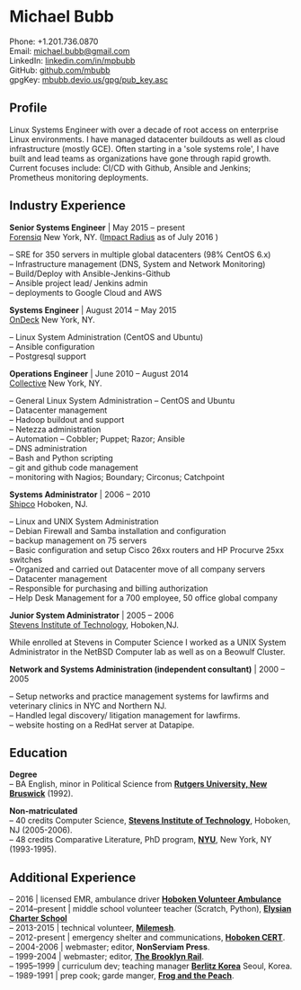 Michael Bubb
=============

Phone: +1.201.736.0870    
Email: <michael.bubb@gmail.com>    
LinkedIn: [linkedin.com/in/mpbubb][]    
GitHub: [github.com/mbubb][]    
gpgKey: [mbubb.devio.us/gpg/pub_key.asc][]

Profile
-------
Linux Systems Engineer with over a decade of root access on enterprise Linux environments. I have managed datacenter buildouts as well as cloud infrastructure (mostly GCE). Often starting in  a 'sole systems role', I have built and lead teams as organizations have gone through rapid growth. Current focuses include: CI/CD with Github, Ansible and Jenkins; Prometheus monitoring deployments.


Industry Experience
-------------------

**Senior Systems Engineer** | May 2015 – present    
[Forensiq][]  New York, NY. ([Impact Radius][] as of July 2016 )

–     SRE for 350 servers in multiple global datacenters (98% CentOS 6.x)    
–     Infrastructure management (DNS, System and Network Monitoring)    
–     Build/Deploy with Ansible-Jenkins-Github    
–     Ansible project lead/ Jenkins admin    
–     deployments to Google Cloud and AWS

**Systems Engineer** | August 2014 – May 2015    
[OnDeck][]  New York, NY.

–     Linux System Administration (CentOS and Ubuntu)    
–     Ansible configuration     
–     Postgresql support    

**Operations Engineer** | June 2010 – August 2014    
[Collective][]  New York, NY.

–     General Linux System Administration – CentOS and Ubuntu    
–     Datacenter management     
–     Hadoop buildout and support     
–     Netezza administration     
–     Automation – Cobbler; Puppet; Razor; Ansible    
–     DNS administration      
–     Bash and Python scripting     
–     git and github code management     
–     monitoring with Nagios; Boundary; Circonus; Catchpoint    

**Systems Administrator** | 2006 – 2010    
[Shipco][] Hoboken, NJ.    

–      Linux and UNIX System Administration     
–      Debian Firewall and Samba installation and configuration     
–      backup management on 75 servers     
–      Basic configuration and setup Cisco 26xx routers and HP Procurve 25xx switches     
–      Organized and carried out Datacenter move of all company servers     
–      Datacenter management     
–      Responsible for purchasing and billing authorization     
–      Help Desk Management for a 700 employee, 50 office global company     

**Junior System Administrator** | 2005 – 2006    
[Stevens Institute of Technology][], Hoboken,NJ.     

While enrolled at Stevens in Computer Science I worked as a UNIX System Administrator in the NetBSD Computer lab as well as on a Beowulf Cluster.     

**Network and Systems Administration (independent consultant)** | 2000 – 2005

– Setup networks and practice management systems for lawfirms and veterinary clinics in NYC and Northern NJ.     
– Handled legal discovery/ litigation management for lawfirms.    
– website hosting on a RedHat server at Datapipe.    

Education
---------

**Degree**   
–    BA English, minor in Political Science from **[Rutgers University, New Bruswick][]** (1992).    

**Non-matriculated**        
–    40 credits Computer Science, **[Stevens Institute of Technology][]**, Hoboken, NJ (2005-2006).    
–    48 credits Comparative Literature, PhD program, **[NYU][]**, New York, NY (1993-1995).     


Additional Experience
---------------------

– 2016 | licensed EMR, ambulance driver  **[Hoboken Volunteer Ambulance][]**    
– 2014–present | middle school volunteer teacher (Scratch, Python), **[Elysian Charter School][]**    
– 2013-2015 | technical volunteer, **[Milemesh][]**.    
– 2012-present | emergency shelter and communications, **[Hoboken CERT][]**.    
– 2004-2006 | webmaster; editor, **NonServiam Press**.    
– 1999-2004 | webmaster; editor, **[The Brooklyn Rail][]**.    
– 1995–1999 | curriculum dev; teaching manager **[Berlitz Korea][]** Seoul, Korea.    
– 1989-1991 | prep cook; garde manger, **[Frog and the Peach][]**.    



[linkedin.com/in/mpbubb]: https://www.linkedin.com/in/mpbubb
[github.com/mbubb]: https://github.com/mbubb
[mbubb.devio.us/gpg/pub_key.asc]: http://mbubb.devio.us/gpg/pub_key.asc
[Collective]: http://collective.com/main.html
[OnDeck]: https://www.ondeck.com/
[Shipco]: http://shipco.com/
[Forensiq]: http://www.forensiq.com/
[Berlitz Korea]: http://berlitz.co.kr/
[Rutgers University, New Bruswick]: http://www.rutgers.edu/
[NYU]: http://www.nyu.edu/
[Stevens Institute of Technology]: http://www.stevens.edu/sit/
[The Brooklyn Rail]: http://www.brooklynrail.org/
[Milemesh]: http://www.milemesh.com/
[Hoboken CERT]: http://www.hobokencert.org/
[Frog and the Peach]: http://frogandpeach.com/
[Impact Radius]: https://www.impactradius.com/
[Hoboken Volunteer Ambulance]: http://hobokenems.com/
[Elysian Charter School]: http://www.ecsnj.org/
